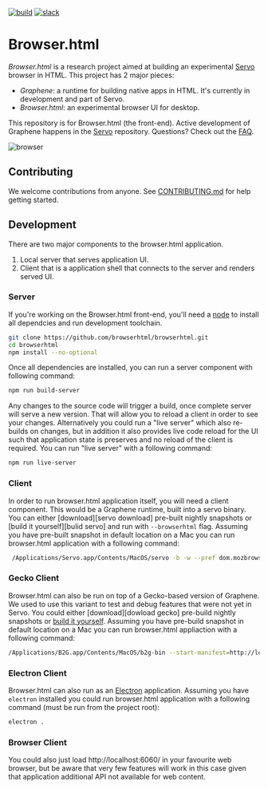 [![build](https://travis-ci.org/browserhtml/browserhtml.svg?branch=master)](https://travis-ci.org/browserhtml/browserhtml) [![slack](https://browserhtml-slackin.herokuapp.com/badge.svg)](https://browserhtml-slackin.herokuapp.com/)

# Browser.html

*Browser.html* is a research project aimed at building an experimental [Servo](https://github.com/servo/servo) browser in HTML. This project has 2 major pieces:

- _Graphene_: a runtime for building native apps in HTML. It's currently in development and part of Servo.
- _Browser.html_: an experimental browser UI for desktop.

This repository is for Browser.html (the front-end). Active development of Graphene happens in the [Servo](https://github.com/servo/servo) repository. Questions? Check out the [FAQ](https://github.com/browserhtml/browserhtml/wiki/FAQ).

![browser](./browser.gif)

## Contributing

We welcome contributions from anyone. See [CONTRIBUTING.md](https://github.com/browserhtml/browserhtml/blob/master/CONTRIBUTING.md) for help getting started.


## Development

There are two major components to the browser.html application.

1. Local server that serves application UI.
2. Client that is a application shell that connects to the server and renders served UI.


### Server

If you're working on the Browser.html front-end, you'll need a [node][] to install all dependcies and run development toolchain.

``` sh
git clone https://github.com/browserhtml/browserhtml.git
cd browserhtml
npm install --no-optional
```

Once all dependencies are installed, you can run a server component with following command:

``` sh
npm run build-server
```

Any changes to the source code will trigger a build, once complete server will serve a new version. That will allow you to reload a client in order to see your changes. Alternatively you could run a "live server" which also re-builds on changes, but in addition it also provides live code reload for the UI such that application state is preserves and no reload of the client is required. You can run "live server" with a following command:

```sh
npm run live-server
```

### Client

In order to run browser.html application itself, you will need a client component. This would be a Graphene runtime, built into a servo binary. You can either [download][servo download] pre-built nightly snapshots or [build it yourself][bulid servo] and run with `--browserhtml` flag. Assuming you have pre-built snapshot in default location on a Mac you can run browser.html application with a following command:


``` sh
 /Applications/Servo.app/Contents/MacOS/servo -b -w --pref dom.mozbrowser.enabled --pref dom.forcetouch.enabled --pref shell.builtin-key-shortcuts.enabled=false http://localhost:6060
```

### Gecko Client

Browser.html can also be run on top of a Gecko-based version of Graphene. We used to use this variant to test and debug features that were not yet in Servo. You could either [download][dowload gecko] pre-build nightly snapshots or [build it yourself](https://github.com/browserhtml/browserhtml/wiki/Building-Graphene-%28Gecko-flavor%29). Assuming you have pre-build snapshot in default location on a Mac you can run browser.html appliaction with a following command:

```sh
/Applications/B2G.app/Contents/MacOS/b2g-bin --start-manifest=http://localhost:6060/manifest.webapp --profile ./.profile
```

### Electron Client

Browser.html can also run as an [Electron][] application. Assuming you have `electron` installed you could run browser.html application with a following command (must be run from the project root):

```sh
electron .
```

### Browser Client

You could also just load http://localhost:6060/ in your favourite web browser, but be aware that very few features will work in this case given that application additional API not available for web content. 


[download servo]:https://download.servo.org/
[node]:(https://nodejs.org/)
[npm]:https://www.npmjs.com/
[build servo]:https://github.com/servo/servo/blob/master/docs/HACKING_QUICKSTART.md
[download gecko]:https://ftp.mozilla.org/pub/b2g/nightly/latest-mozilla-central/
[Electron]:https://electron.atom.io/
